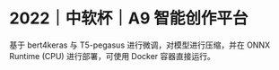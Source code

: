 # 2022｜中软杯｜A9 智能创作平台

基于 bert4keras 与 T5-pegasus 进行微调，对模型进行压缩，并在 ONNX Runtime (CPU) 进行部署，可使用 Docker 容器直接运行。
